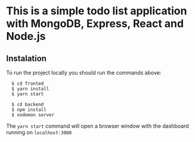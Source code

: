 
# This is a simple todo list application with MongoDB, Express, React and Node.js

## Instalation

To run the project locally you should run the commands above:

```
  $ cd fronted
  $ yarn install
  $ yarn start
```

```
  $ cd backend
  $ npm install
  $ nodemon server
```

The `yarn start` command will open a browser window with the dashboard running on `localhost:3000`
